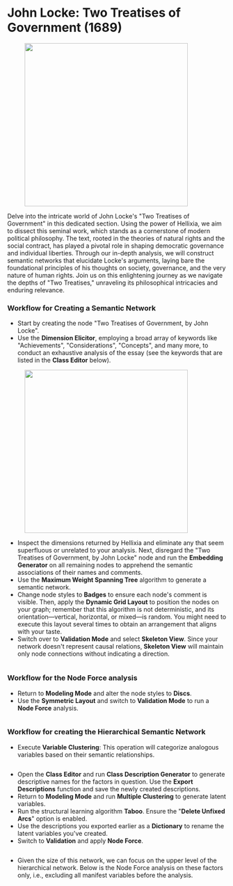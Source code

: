 # John Locke: Two Treatises of Government (1689)

<figure><img src="https://res.cloudinary.com/dvr3obmlj/image/upload/v1692967150/JohnLocke_zozdtm.jpg" alt="" width="375"><figcaption></figcaption></figure>

Delve into the intricate world of John Locke's "Two Treatises of Government" in this dedicated section. Using the power of Hellixia, we aim to dissect this seminal work, which stands as a cornerstone of modern political philosophy. The text, rooted in the theories of natural rights and the social contract, has played a pivotal role in shaping democratic governance and individual liberties. Through our in-depth analysis, we will construct semantic networks that elucidate Locke's arguments, laying bare the foundational principles of his thoughts on society, governance, and the very nature of human rights. Join us on this enlightening journey as we navigate the depths of "Two Treatises," unraveling its philosophical intricacies and enduring relevance.

### Workflow for Creating a Semantic Network

* Start by creating the node "Two Treatises of Government, by John Locke". &#x20;
* Use the **Dimension Elicitor**, employing a broad array of keywords like "Achievements", "Considerations", "Concepts", and many more, to conduct an exhaustive analysis of the essay (see the keywords that are listed in the **Class Editor** below).&#x20;

<figure><img src="https://res.cloudinary.com/dvr3obmlj/image/upload/v1692968599/KW_s1du56.png" alt="" width="375"><figcaption></figcaption></figure>

* Inspect the dimensions returned by Hellixia and eliminate any that seem superfluous or unrelated to your analysis. Next, disregard the "Two Treatises of Government, by John Locke" node and run the **Embedding Generator** on all remaining nodes to apprehend the semantic associations of their names and comments.
* Use the **Maximum Weight Spanning Tree** algorithm to generate a semantic network.&#x20;
* Change node styles to **Badges** to ensure each node's comment is visible. Then, apply the **Dynamic Grid Layout** to position the nodes on your graph; remember that this algorithm is not deterministic, and its orientation—vertical, horizontal, or mixed—is random. You might need to execute this layout several times to obtain an arrangement that aligns with your taste.
* Switch over to **Validation Mode** and select **Skeleton View**. Since your network doesn't represent causal relations, **Skeleton View** will maintain only node connections without indicating a direction.

<div data-full-width="true">

<figure><img src="https://res.cloudinary.com/dvr3obmlj/image/upload/v1692966619/2Treatises-SN_qhnoe8.svg" alt=""><figcaption></figcaption></figure>

</div>

### Workflow for the Node Force analysis

* Return to **Modeling Mode** and alter the node styles to **Discs**.&#x20;
* Use the **Symmetric Layout** and switch to **Validation Mode** to run a **Node Force** analysis.

<figure><img src="https://res.cloudinary.com/dvr3obmlj/image/upload/v1692966619/2Treatises-NF_ykl9pg.svg" alt=""><figcaption></figcaption></figure>

### Workflow for creating the Hierarchical Semantic Network

* Execute **Variable Clustering**: This operation will categorize analogous variables based on their semantic relationships.

<figure><img src="https://res.cloudinary.com/dvr3obmlj/image/upload/v1692966619/2Treatises-VC_iimui6.svg" alt=""><figcaption></figcaption></figure>

* Open the **Class Editor** and run **Class Description Generator** to generate descriptive names for the factors in question. Use the **Export Descriptions** function and save the newly created descriptions.
* Return to **Modeling Mode** and run **Multiple Clustering** to generate latent variables.&#x20;
* Run the structural learning algorithm **Taboo**. Ensure the "**Delete Unfixed Arcs**" option is enabled.
* Use the descriptions you exported earlier as a **Dictionary** to rename the latent variables you've created.
* Switch to **Validation** and apply **Node Force**.

<figure><img src="https://res.cloudinary.com/dvr3obmlj/image/upload/v1692966619/2Treatises-HNF_b34tzw.svg" alt=""><figcaption></figcaption></figure>

* Given the size of this network, we can focus on the upper level of the hierarchical network. Below is the Node Force analysis on these factors only, i.e., excluding all manifest variables before the analysis.&#x20;

<figure><img src="https://res.cloudinary.com/dvr3obmlj/image/upload/v1692966619/2Treatises-H1NF_rbksd5.svg" alt=""><figcaption></figcaption></figure>

